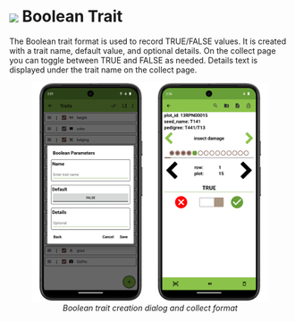 <img ref="boolean" style="vertical-align: middle;" src="_static/icons/formats/close-circle.png" width="40px"> Boolean Trait
===============================================================================

The Boolean trait format is used to record TRUE/FALSE values. It is
created with a trait name, default value, and optional details. On the
collect page you can toggle between TRUE and FALSE as needed. Details
text is displayed under the trait name on the collect page.

<figure align="center" class="image">
  <img src="_static/images/traits/formats/boolean_format_joined.png" width="700px"> 
  <figcaption><i>Boolean trait creation dialog and collect format</i></figcaption> 
</figure>